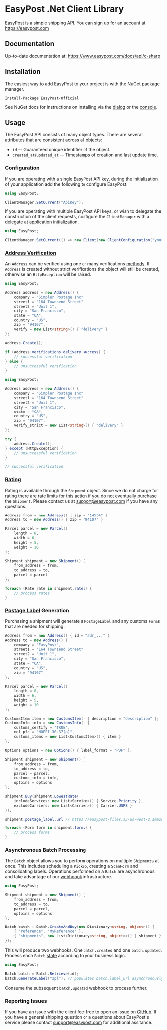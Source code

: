 # EasyPost .Net Client Library

EasyPost is a simple shipping API. You can sign up for an account at https://easypost.com

## Documentation

Up-to-date documentation at: https://www.easypost.com/docs/api/c-sharp

## Installation

The easiest way to add EasyPost to your project is with the NuGet package manager.

```
Install-Package EasyPost-Official
```

See NuGet docs for instructions on installing via the [dialog](http://docs.nuget.org/docs/start-here/managing-nuget-packages-using-the-dialog) or the [console](http://docs.nuget.org/docs/start-here/using-the-package-manager-console).

## Usage

The EasyPost API consists of many object types. There are several attributes that are consistent across all objects:

* `id` -- Guaranteed unique identifier of the object.
* `created_at`/`updated_at`  -- Timestamps of creation and last update time.

### Configuration

If you are operating with a single EasyPost API key, during the initialization of your application add the following to configure EasyPost.

```cs
using EasyPost;

ClientManager.SetCurrent("ApiKey");
```

If you are operating with multiple EasyPost API keys, or wish to delegate the construction of the client requests, configure the `ClientManager` with a delegate at application initialization.

```cs
using EasyPost;

ClientManager.SetCurrent(() => new Client(new ClientConfiguration("yourApiKeyHere")));
```

### [Address Verification](https://www.easypost.com/docs/api/c-sharp#create-and-verify-addresses)

An `Address` can be verified using one or many verifications [methods](https://www.easypost.com/docs/api/c-sharp#verifications-object). If `Address` is created without strict verifications the object will still be created, otherwise an `HttpException` will be raised.

```cs
using EasyPost;

Address address = new Address() {
    company = "Simpler Postage Inc",
    street1 = "164 Townsend Street",
    street2 = "Unit 1",
    city = "San Francisco",
    state = "CA",
    country = "US",
    zip = "94107",
    verify = new List<string>() { "delivery" }
};

address.Create();

if (address.verifications.delivery.success) {
    // successful verification
} else {
    // unsuccessful verification
}
```

```cs
using EasyPost;

Address address = new Address() {
    company = "Simpler Postage Inc",
    street1 = "164 Townsend Street",
    street2 = "Unit 1",
    city = "San Francisco",
    state = "CA",
    country = "US",
    zip = "94107",
    verify_strict = new List<string>() { "delivery" }
};

try {
    address.Create();
} except (HttpException) {
    // unsuccessful verification
}

// successful verification
```

### [Rating](https://www.easypost.com/docs/api/c-sharp#rates)

Rating is available through the `Shipment` object. Since we do not charge for rating there are rate limits for this action if you do not eventually purchase the `Shipment`. Please contact us at support@easypost.com if you have any questions.

```cs
Address from = new Address() { zip = "14534" }
Address to = new Address() { zip = "94107" }

Parcel parcel = new Parcel()
    length = 8,
    width = 6,
    height = 5,
    weight = 10
);

Shipment shipment = new Shipment() {
    from_address = from,
    to_address = to,
    parcel = parcel
};

foreach (Rate rate in shipment.rates) {
    // process rates
}
```

### [Postage Label](https://www.easypost.com/docs/api/c-sharp#buy-a-shipment) Generation

Purchasing a shipment will generate a `PostageLabel` and any customs `Form`s that are needed for shipping.

```cs
Address from = new Address() { id = "adr_..." }
Address to = new Address() {
    company = "EasyPost",
    street1 = "164 Townsend Street",
    street2 = "Unit 1",
    city = "San Francisco",
    state = "CA",
    country = "US",
    zip = "94107"
};

Parcel parcel = new Parcel()
    length = 8,
    width = 6,
    height = 5,
    weight = 10
);

CustomsItem item = new CustomsItem() { description = "description" };
CustomsInfo info = new CustomsInfo() {
    customs_certify = "TRUE",
    eel_pfc = "NOEEI 30.37(a)",
    customs_items = new List<CustomsItem>() { item }
};

Options options = new Options() { label_format = "PDF" };

Shipment shipment = new Shipment() {
    from_address = from,
    to_address = to,
    parcel = parcel,
    customs_info = info,
    optoins = options
};

shipment.Buy(shipment.LowestRate(
    includeServices: new List<Service>() { Service.Priority },
    excludeCarriers: new List<Carrier>() { Carrier.USPS }
));

shipment.postage_label.url // https://easypost-files.s3-us-west-2.amazonaws.com/files/postage_label/20160826/8e77c397d47b4d088f1c684b7acd802a.png

foreach (Form form in shipment.forms) {
    // process forms
}
```

### Asynchronous Batch Processing

The `Batch` object allows you to perform operations on multiple `Shipment`s at once. This includes scheduling a `Pickup`, creating a `ScanForm` and consolidating labels. Operations performed on a `Batch` are asynchronous and take advantage of our [webhoook](https://www.easypost.com/docs/api/c-sharp#events) infrastructure.

```cs
using EasyPost;

Shipment shipment = new Shipment() {
    from_address = from,
    to_address = to,
    parcel = parcel,
    optoins = options
};

Batch batch = Batch.CreateAndBuy(new Dictionary<string, object>() {
    { "reference", "MyReference" },
    { "shipments", new List<Dictionary<string, object>>() { shipment } }
});
```

This will produce two webhooks. One `batch.created` and one `batch.updated`. Process each `Batch` [state](https://www.easypost.com/docs/api/c-sharp#batch-object) according to your business logic.

```cs
using EasyPost;

Batch batch = Batch.Retrieve(id);
batch.GenerateLabel("zpl"); // populates batch.label_url asynchronously
```

Consume the subsequent `batch.updated` webhook to process further.

### Reporting Issues

If you have an issue with the client feel free to open an issue on [GitHub](https://github.com/EasyPost/easypost-csharp/issues). If you have a general shipping question or a questions about EasyPost's service please contact support@easypost.com for additional assitance.
